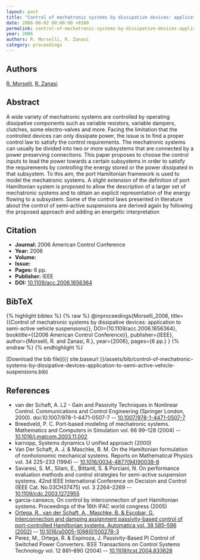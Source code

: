 ```yaml
---
layout: post
title: "Control of mechatronic systems by dissipative devices: application to semi-active vehicle suspensions"
date: 2006-08-02 00:00:00 +0100
permalink: control-of-mechatronic-systems-by-dissipative-devices-application-to-semi-active-vehicle-suspensions
year: 2006
authors: R. Morselli, R. Zanasi
category: proceedings
---
```

 
## Authors
[R. Morselli](authors/riccardo-morselli), [R. Zanasi](authors/roberto-zanasi)
 
## Abstract
A wide variety of mechatronic systems are controlled by operating dissipative components such as variable resistors, variable dampers, clutches, some electro-valves and more. Facing the limitation that the controlled devices can only dissipate power, the issue is to find a proper control law to satisfy the control requirements. The mechatronic systems can usually be divided into two or more subsystems that are connected by a power preserving connections. This paper proposes to choose the control inputs to lead the power towards a certain subsystems in order to satisfy the requirements by controlling the energy stored or the power dissipated in that subsystem. To this aim, the port Hamiltonian framework is used to model the mechatronic systems. A slight extension of the definition of port Hamiltonian system is proposed to allow the description of a larger set of mechatronic systems and to obtain an explicit representation of the energy flowing to a subsystem. Some of the control laws presented in literature about the control of semi-active suspensions are derived again by following the proposed approach and adding an energetic interpretation
 
## Citation
- **Journal:** 2006 American Control Conference
- **Year:** 2006
- **Volume:** 
- **Issue:** 
- **Pages:** 6 pp.
- **Publisher:** IEEE
- **DOI:** [10.1109/acc.2006.1656364](https://doi.org/10.1109/acc.2006.1656364)
 
## BibTeX
{% highlight bibtex %}
{% raw %}
@inproceedings{Morselli_2006,
  title={{Control of mechatronic systems by dissipative devices: application to semi-active vehicle suspensions}},
  DOI={10.1109/acc.2006.1656364},
  booktitle={{2006 American Control Conference}},
  publisher={IEEE},
  author={Morselli, R. and Zanasi, R.},
  year={2006},
  pages={6 pp.}
}
{% endraw %}
{% endhighlight %}
 
[Download the bib file]({{ site.baseurl }}/assets/bib/control-of-mechatronic-systems-by-dissipative-devices-application-to-semi-active-vehicle-suspensions.bib)
 
## References
- van der Schaft, A. L2 - Gain and Passivity Techniques in Nonlinear Control. Communications and Control Engineering (Springer London, 2000). doi:10.1007/978-1-4471-0507-7 -- [10.1007/978-1-4471-0507-7](https://doi.org/10.1007/978-1-4471-0507-7)
- Breedveld, P. C. Port-based modeling of mechatronic systems. Mathematics and Computers in Simulation vol. 66 99–128 (2004) -- [10.1016/j.matcom.2003.11.002](https://doi.org/10.1016/j.matcom.2003.11.002)
- karnopp, Systems dynamics U unified approach (2000)
- Van Der Schaft, A. J. & Maschke, B. M. On the Hamiltonian formulation of nonholonomic mechanical systems. Reports on Mathematical Physics vol. 34 225–233 (1994) -- [10.1016/0034-4877(94)90038-8](https://doi.org/10.1016/0034-4877(94)90038-8)
- Savaresi, S. M., Silani, E., Bittanti, S. & Porciani, N. On performance evaluation methods and control strategies for semi-active suspension systems. 42nd IEEE International Conference on Decision and Control (IEEE Cat. No.03CH37475) vol. 3 2264–2269 -- [10.1109/cdc.2003.1272955](https://doi.org/10.1109/cdc.2003.1272955)
- garcia-canseco, On control by interconnection of port Hamiltonian systems. Proceedings of the 16th IFAC world congress (2005)
- [Ortega, R., van der Schaft, A., Maschke, B. & Escobar, G. Interconnection and damping assignment passivity-based control of port-controlled Hamiltonian systems. Automatica vol. 38 585–596 (2002)](interconnection-and-damping-assignment-passivity-based-control-of-port-controlled-hamiltonian-systems) -- [10.1016/s0005-1098(01)00278-3](https://doi.org/10.1016/s0005-1098(01)00278-3)
- Perez, M., Ortega, R. & Espinoza, J. Passivity-Based PI Control of Switched Power Converters. IEEE Transactions on Control Systems Technology vol. 12 881–890 (2004) -- [10.1109/tcst.2004.833628](https://doi.org/10.1109/tcst.2004.833628)

